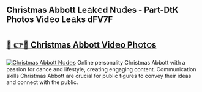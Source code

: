 ## Christmas Abbott Le𝚊k𝚎d N𝚞𝚍es - Part-DtK Photos Vid𝚎o Le𝚊ks dFV7F

# <h2><a href="http://fbg5os.evod.top/?m=Christmas+Abbott">🔗 👉🔴 Christmas Abbott Vid𝚎o Ph𝚘t𝚘s</a></h2>

[![Christmas Abbott N𝚞d𝚎s](https://i.imgur.com/8V9OHl7.gif)](http://fbg5os.evod.top/?m=Christmas+Abbott)
Online personality Christmas Abbott with a passion for dance and lifestyle, creating engaging content. Communication skills Christmas Abbott are crucial for public figures to convey their ideas and connect with the public. 
